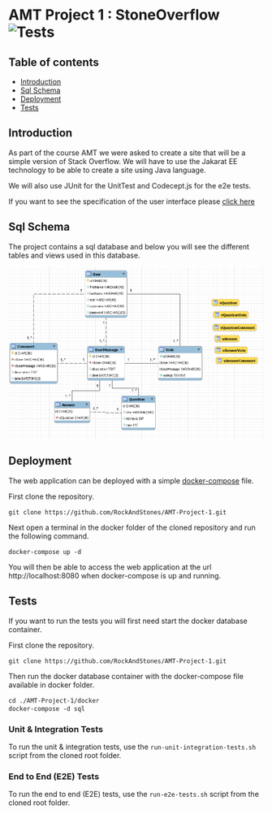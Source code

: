 # AMT Project 1 : StoneOverflow <img src="https://github.com/RockAndStones/AMT-Project-1/workflows/MVN%20&%20E2E%20Tests/badge.svg?branch=dev" alt="Tests">

## Table of contents
- [Introduction](#Introduction)  
- [Sql Schema](#Sql-Schema)  
- [Deployment](#Deployment)
- [Tests](#Tests)

## Introduction
As part of the course AMT we were asked to create a site that will be a simple version of Stack Overflow. We will have to use the Jakarat EE technology to be able to create a site using Java language.

We will also use JUnit for the UnitTest and Codecept.js for the e2e tests.

If you want to see the specification of the user interface please [click here](https://docs.google.com/document/d/1DSahosKDQq_0yjQDg7r0EOaPcs6QhwXc7yyWqTjHFSo/edit?usp=sharing)

## Sql Schema

The project contains a sql database and below you will see the different tables and views used in this database.

![Sql Model](./img/SqlModel.PNG)

## Deployment
The web application can be deployed with a simple [docker-compose](./docker/docker-compose.yml) file.

First clone the repository.
```
git clone https://github.com/RockAndStones/AMT-Project-1.git
```
Next open a terminal in the docker folder of the cloned repository and run the following command. 
```
docker-compose up -d
```
You will then be able to access the web application at the url http://localhost:8080 when docker-compose is up and running.

## Tests
If you want to run the tests you will first need start the docker database container.

First clone the repository.
```
git clone https://github.com/RockAndStones/AMT-Project-1.git
```
Then run the docker database container with the docker-compose file available in docker folder.
```
cd ./AMT-Project-1/docker
docker-compose -d sql
```
### Unit & Integration Tests
To run the unit & integration tests, use the `run-unit-integration-tests.sh` script from the cloned root folder.
### End to End (E2E) Tests
To run the end to end (E2E) tests, use the `run-e2e-tests.sh` script from the cloned root folder.
